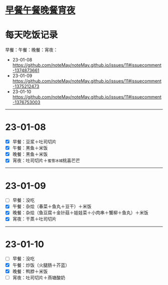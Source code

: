 # [早餐午餐晚餐宵夜](https://github.com/noteMay/noteMay.github.io/issues/11)

# 每天吃饭记录

早餐：午餐：晚餐：宵夜：

- 23-01-08 https://github.com/noteMay/noteMay.github.io/issues/11#issuecomment-1374873661
- 23-01-09 https://github.com/noteMay/noteMay.github.io/issues/11#issuecomment-1375212473
- 23-01-10 https://github.com/noteMay/noteMay.github.io/issues/11#issuecomment-1376753003

---

# 23-01-08

- [x] 早餐：豆浆＋吐司切片
- [x] 午餐：黑鱼＋米饭
- [x] 晚餐：黑鱼＋米饭
- [x] 宵夜：吐司切片＋`蜜雪冰城`桃喜芒芒

---

# 23-01-09

- [ ] 早餐：没吃
- [x] 午餐：杂烩（春菜＋鱼丸＋豆干）＋米饭
- [x] 晚餐：杂烩（鱼豆腐＋金针菇＋娃娃菜＋小肉串＋蟹柳＋鱼丸）＋米饭
- [x] 宵夜：干蒸＋吐司切片

---

# 23-01-10

- [ ] 早餐：没吃
- [x] 午餐：炒饭（火腿肠＋芥蓝）
- [x] 晚餐：鸭脖＋米饭
- [ ] 宵夜：吐司切片＋燕塘酸奶